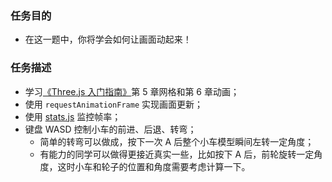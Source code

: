 ### 任务目的

+ 在这一题中，你将学会如何让画面动起来！

### 任务描述

+ 学习[《Three.js 入门指南》](http://www.ituring.com.cn/article/47975)第 5 章网格和第 6 章动画；
+ 使用 ```requestAnimationFrame``` 实现画面更新；
+ 使用 [stats.js](stats.js) 监控帧率；
+ 键盘 WASD 控制小车的前进、后退、转弯；
    + 简单的转弯可以做成，按下一次 A 后整个小车模型瞬间左转一定角度；
    + 有能力的同学可以做得更接近真实一些，比如按下 A 后，前轮旋转一定角度，这时小车和轮子的位置和角度需要考虑计算一下。